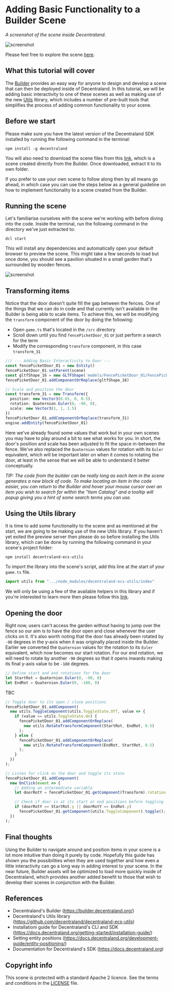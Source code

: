 # Adding Basic Functionality to a Builder Scene

_A screenshot of the scene inside Decentraland._

![screenshot](https://github.com/takJohn/pavilion-stone-fountain-door-guide/blob/master/screenshots/pavilion-stone-fountain-screen.jpg)

Please feel free to explore the scene [here](https://explorer.decentraland.org/?position=-149%2C-146).

## What this tutorial will cover

The [Builder](https://builder.decentraland.org) provides an easy way for anyone to design and develop a scene that can then be deployed inside of Decentraland. In this tutorial, we will be adding basic interactivity to one of these scenes as well as making use of the new [Utils](https://github.com/decentraland/decentraland-ecs-utils) library, which includes a number of pre-built tools that simplifies the process of adding common functionality to your scene.

## Before we start

Please make sure you have the latest version of the Decentraland SDK installed by running the following command in the terminal:

```
npm install -g decentraland
```

You will also need to download the scene files from this [link](...), which is a scene created directly from the Builder. Once downloaded, extract it to its own folder. 

If you prefer to use your own scene to follow along then by all means go ahead, in which case you can use the steps below as a general guideline on how to implement functionality to a scene created from the Builder. 


## Running the scene

Let's familiarise ourselves with the scene we're working with before diving into the code. Inside the terminal, run the following command in the directory we've just extracted to: 

```
dcl start
```

This will install any dependencies and automatically open your default browser to preview the scene. This might take a few seconds to load but once done, you should see a pavilion situated in a small garden that's surrounded by wooden fences. 

![screenshot](https://github.com/takJohn/pavilion-stone-fountain-door-guide/blob/master/screenshots/pavilion-stone-fountain-start-screen-cropped.jpg)

## Transforming items

Notice that the door doesn't quite fill the gap between the fences. One of the things that we can do in code and that currently isn't available in the Builder is being able to scale items. To achieve this, we will be modifying the ```transform``` component of the door by doing the following:

* Open ```game.ts``` that's located in the ```/src``` directory
* Scroll down until you find ```fencePicketDoor_01``` or just perform a search for the term
* Modify the corresponding ```transform``` component, in this case ```transform_31```

```ts
/// --- Adding Basic Interactivity to Door ---
const fencePicketDoor_01 = new Entity()
fencePicketDoor_01.setParent(scene)
const gltfShape_16 = new GLTFShape('models/FencePicketDoor_01/FencePicketDoor_01.glb')
fencePicketDoor_01.addComponentOrReplace(gltfShape_16)

// Scale and position the door
const transform_31 = new Transform({
  position: new Vector3(6.65, 0, 0.5),
  rotation: Quaternion.Euler(0, -90, 0),
  scale: new Vector3(1, 1, 1.5)
})
fencePicketDoor_01.addComponentOrReplace(transform_31)
engine.addEntity(fencePicketDoor_01)
```

Here we've already found some values that work but in your own scenes you may have to play around a bit to see what works for you. In short, the door's position and scale has been adjusted to fit the space in-between the fence. We've also replaced the ```Quaternion``` values for rotation with its ```Euler``` equivalent, which will be important later on when it comes to rotating the door, at least in the sense that we will be able to understand it better conceptually.

_TIP: The code from the builder can be really long as each item in the scene generates a new block of code. To make locating an item in the code easier, you can return to the Builder and hover your mouse cursor over an item you wish to search for within the "Item Catalog" and a tooltip will popup giving you a hint of some search terms you can use._

## Using the Utils library

It is time to add some functionality to the scene and as mentioned at the start, we are going to be making use of the new Utils library. If you haven't yet exited the preview server then please do so before installing the Utils library, which can be done by running the following command in your scene's project folder:

```npm install decentraland-ecs-utils```

To import the library into the scene's script, add this line at the start of your ```game.ts``` file.

```ts
import utils from ".../node_modules/decentraland-ecs-utils/index"
```

We will only be using a few of the available helpers in this library and if you're interested to learn more then please follow this [link](https://github.com/decentraland/decentraland-ecs-utils).

## Opening the door

Right now, users can't access the garden without having to jump over the fence so our aim is to have the door open and close whenever the user clicks on it. It's also worth noting that the door has already been rotated by ```-90``` degrees in the y-axis when it was originally placed inside the Builder. Earlier we converted the ```Quaternion``` values for the rotation to its ```Euler``` equivalent, which now becomes our start rotation. For our end rotation, we will need to rotate by another ```-90``` degrees so that it opens inwards making its final y-axis value to be ```-180``` degrees. 

```ts
// Define start and end rotations for the door
let StartRot = Quaternion.Euler(0, -90, 0)
let EndRot = Quaternion.Euler(0, -180, 0)
```

TBC

```ts
// Toggle door to its open / close positions
fencePicketDoor_01.addComponent(
  new utils.ToggleComponent(utils.ToggleState.Off, value => {
    if (value == utils.ToggleState.On) {
      fencePicketDoor_01.addComponentOrReplace(
        new utils.RotateTransformComponent(StartRot, EndRot, 0.5)
      );
    } else {
      fencePicketDoor_01.addComponentOrReplace(
        new utils.RotateTransformComponent(EndRot, StartRot, 0.5)
      );
    }
  })
);

// Listen for click on the door and toggle its state
fencePicketDoor_01.addComponent(
  new OnClick(event => {
    // Adding an intermediate variable
    let doorRotY = fencePicketDoor_01.getComponent(Transform).rotation.y;

    // Check if door is at its start or end positions before toggling
    if (doorRotY == StartRot.y || doorRotY == EndRot.y)
      fencePicketDoor_01.getComponent(utils.ToggleComponent).toggle();
  })
);
```

## Final thoughts

Using the Builder to navigate around and position items in your scene is a lot more intuitive than doing it purely by code. Hopefully this guide has shown you the possibilities when they are used together and how even a little interactivity can go a long way in adding interest to your scene. In the near future, Builder assets will be optimized to load more quickly inside of Decentraland, which provides another added benefit to those that wish to develop their scenes in conjunction with the Builder. 

## References

- Decentraland's Builder (https://builder.decentraland.org/)
- Decentraland's Utils library (https://github.com/decentraland/decentraland-ecs-utils)
- Installationi guide for Decentraland's CLI and SDK (https://docs.decentraland.org/getting-started/installation-guide/)
- Setting entity positions (https://docs.decentraland.org/development-guide/entity-positioning/)
- Documentation for Decentraland's SDK (https://docs.decentraland.org)

## Copyright info

This scene is protected with a standard Apache 2 licence. See the terms and conditions in the [LICENSE](/LICENSE) file.